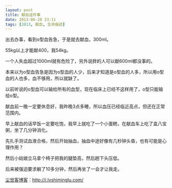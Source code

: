 ```yaml
---
layout: post
title: 献血这件事
date: 2013-06-28 23:11
tags: [2013, 献血, 生命痕迹]
---
```

出去办事，看到o型血告急，于是就去献血，300ml。

55kg以上才能献400，我54kg。

一个人失血超过1000ml就有危险了，另外说胖的人可以献600ml都没事的。

本来以为o型血告急是因为o型血的人少，后来才知道是o型血的人多，所以用o型血的人也多，血不够用，所以就缺了。

以前听说的o型血可以输给所有的血型，现在临床上已经不这样用了，o型只能输给o型。

献血前一晚一定要休息好，我昨晚3点多睡，所以血压已经临近高点，但还在正常范围内。

早上献血的话早饭一定要吃饱，我早上就吃了一个小蛋糕，在献血车上吃了盒八宝粥，坐了几分钟消化。

先扎手测试血液合格，然后开始抽血，抽血中途好像有几秒钟头昏，也有可能是心理作用？

然后小姑娘立马拿个椅子把我的腿垫高，然后趟下头压低。

后来被强迫要求躺了10多分钟，然后再坐了一会才让我走。

<a href="http://i.lvshiminglu.com/">尘世客博客</a>：<a href="http://i.lvshiminglu.com/">http://i.lvshiminglu.com/</a>

